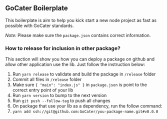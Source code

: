 ## GoCater Boilerplate

This boilerplate is aim to help you kick start a new node project as fast as possible with GoCater standards.

*Note:* Please make sure the `package.json` contains correct information.

### How to release for inclusion in other package?
This section will show you how you can deploy a package on github and allow other application use the lib. Just follow the instruction below:

1. Run `yarn release` to validate and build the package in `/release` folder
2. Commit all files in `/release` folder
3. Make sure `{ "main": "index.js" }` in `package.json` is point to the correct entry point of your lib
4. Run `yarn version` to bump to the next version
5. Run `git push --follow-tag` to push all changes
6. On package that use your lib as a dependency, run the follow command:
  1. `yarn add ssh://git@github.com:GoCater/you-package-name.git#v0.0.0`



